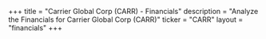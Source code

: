 +++
title = "Carrier Global Corp (CARR) - Financials"
description = "Analyze the Financials for Carrier Global Corp (CARR)"
ticker = "CARR"
layout = "financials"
+++

